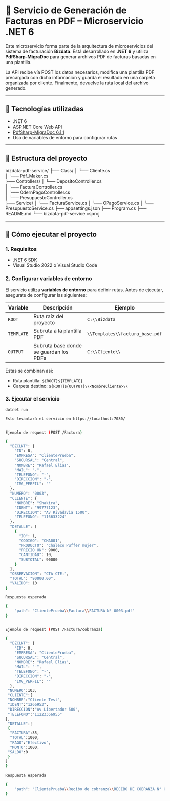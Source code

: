 # 📄 Servicio de Generación de Facturas en PDF – Microservicio .NET 6

Este microservicio forma parte de la arquitectura de microservicios del sistema de facturación **Bizdata**. Está desarrollado en **.NET 6** y utiliza **PdfSharp-MigraDoc** para generar archivos PDF de facturas basadas en una plantilla.

La API recibe vía POST los datos necesarios, modifica una plantilla PDF precargada con dicha información y guarda el resultado en una carpeta organizada por cliente. Finalmente, devuelve la ruta local del archivo generado.

---

## 🚀 Tecnologías utilizadas

- .NET 6  
- ASP.NET Core Web API  
- [PdfSharp-MigraDoc 6.1.1](https://www.nuget.org/packages/PdfSharp-MigraDoc)  
- Uso de variables de entorno para configurar rutas

---

## 🧩 Estructura del proyecto

bizdata-pdf-service/ 
	├── Class/ 
	                 │ └── Cliente.cs  
	                 │ └── Pdf_Maker.cs  
	├── Controllers/ 
		│ └── DepositoController.cs  
		│ └── FacturaController.cs  
		│ └── OdernPagoController.cs  
		│ └── PresupuestoController.cs  
	├── Service/ 
		│ └── FacturaService.cs 
		│ └── OPagoService.cs
		│ └── PresupuestoService.cs
├── appsettings.json 
├── Program.cs 
├── README.md 
└── bizdata-pdf-service.csproj


---

## 🔧 Cómo ejecutar el proyecto

### 1. Requisitos

- [.NET 6 SDK](https://dotnet.microsoft.com/en-us/download/dotnet/6.0)
- Visual Studio 2022 o Visual Studio Code

### 2. Configurar variables de entorno

El servicio utiliza **variables de entorno** para definir rutas. Antes de ejecutar, asegurate de configurar las siguientes:

| Variable                     | Descripción                                                      | Ejemplo                                                      | 
|----------------------|-----------------------------------------------|------------------------------------------|
| `ROOT`         	 | Ruta raíz del proyecto                     	      | `C:\\Bizdata`                                             |
| `TEMPLATE`          | Subruta a la plantilla PDF                 	      | `\\Templates\\factura_base.pdf`          |
| `OUTPUT`              | Subruta base donde se guardan los PDFs   | `C:\\Cliente\\`                                          |

Estas se combinan así:
- Ruta plantilla: `${ROOT}${TEMPLATE}`
- Carpeta destino: `${ROOT}${OUTPUT}\\<NombreCliente>\\`

### 3. Ejecutar el servicio

```bash
dotnet run

Esto levantará el servicio en https://localhost:7080/


Ejemplo de request (POST /Factura)

{
  "BZCLNT": {
    "ID": 8,
    "EMPRESA": "ClientePrueba",
    "SUCURSAL": "Central",
    "NOMBRE": "Rafael Elias",
    "MAIL": "-",
    "TELEFONO": "-",
    "DIRECCION": "-",
    "IMG_PERFIL": ""
  },
  "NUMERO": "0003",
  "CLIENTE": {
    "NOMBRE": "Shakira",
    "IDENT": "99777123",
    "DIRECCION": "Av Rivadavia 1500",
    "TELEFONO": "116633224"
  },
  "DETALLE": [
    {
      "ID": 1,
      "CODIGO": "CHA001",
      "PRODUCTO": "Chaleco Puffer mujer",
      "PRECIO_UN": 9000,
      "CANTIDAD": 10,
      "SUBTOTAL": 90000
    }
  ],
  "OBSERVACION": "CTA CTE:",
  "TOTAL": "90000.00",
  "VALIDO": 10
}

Respuesta esperada

{
    "path": "ClientePrueba\\Factura\\FACTURA N° 0003.pdf"
}


Ejemplo de request (POST /Factura/cobranza)

{
  "BZCLNT": {
    "ID": 8,
    "EMPRESA": "ClientePrueba",
    "SUCURSAL": "Central",
    "NOMBRE": "Rafael Elias",
    "MAIL": "-",
    "TELEFONO": "-",
    "DIRECCION": "-",
    "IMG_PERFIL": ""
  },
 "NUMERO":103,
 "CLIENTE":{
 "NOMBRE":"Cliente Test",
 "IDENT":"1266953",
 "DIRECCION":"Av Libertador 500",
 "TELEFONO":"11223366955"
},
 "DETALLE":[
 {
  "FACTURA":35,
  "TOTAL":1000,
  "PAGO":"Efectivo",
  "MONTO":1000,
 "SALDO":0
 }
]
}

Respuesta esperada

{
    "path": "ClientePrueba\\Recibo de cobranza\\RECIBO DE COBRANZA N° 0103.pdf"
}
